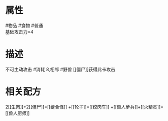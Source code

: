 # 属性
#物品 
#食物 
#普通  
基础攻击力=4
# 描述
不可主动攻击
#消耗 8,相邻 #野兽 [[僵尸]]获得此卡攻击
# 相关配方
2[[生肉]]+2[[僵尸]]=[[缝合怪]]
+[[轮子]]=[[绞肉车]]
+[[兽人步兵]]+[[火精灵]]=[[兽人厨师]]